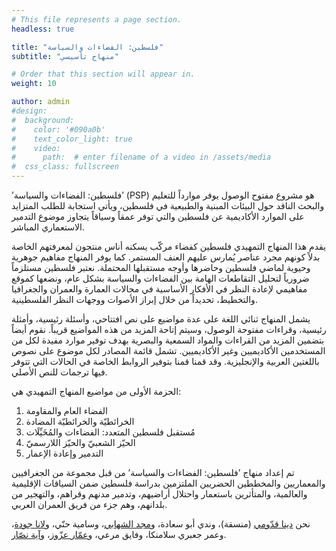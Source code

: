 ```yaml
---
# This file represents a page section.
headless: true

title: "فلسطين: الفضاءات والسياسة"
subtitle: "منهاج تأسيسي"

# Order that this section will appear in.
weight: 10

author: admin
#design:
#  background:
#    color: '#090a0b'
#    text_color_light: true
#    video:
#      path:  # enter filename of a video in /assets/media
#  css_class: fullscreen
---
```


’فلسطين: الفضاءات والسياسة’ (PSP) هو مشروع مفتوح الوصول يوفر موارداً للتعليم والبحث الناقد حول البيئات المبنية والطبيعية في فلسطين، ويأتي استجابة للطلب المتزايد على الموارد الأكاديمية عن فلسطين والتي توفر عمقاً وسياقاً يتجاوز موضوع التدمير الاستعماري المباشر. 

يقدم هذا المنهاج التمهيدي فلسطين كفضاء مركّب يسكنه أناس منتجون لمعرفتهم الخاصة بدلاً كونهم مجرد عناصر يُمارس عليهم العنف المستمر. كما يوفر المنهاج مفاهيم جوهرية وحيوية لماضي فلسطين وحاضرها وأوجه مستقبلها المحتملة. نعتبر فلسطين مستلزماً ضرورياً لتحليل التقاطعات الهامة بين الفضاءات والسياسة بشكل عام، ونضعها كموقع مفاهيمي لإعادة النظر في الأفكار الأساسية في مجالات العمارة والعمران والجغرافيا والتخطيط، تحديداً من خلال إبراز الأصوات ووجهات النظر الفلسطينية. 

يشمل المنهاج ثنائي اللغة على عدة مواضيع على نص افتتاحي، وأسئلة رئيسية، وأمثلة رئيسية، وقراءات مفتوحة الوصول، وسيتم إتاحة المزيد من هذه المواضيع قريباً. نقوم أيضاً بتضمين المزيد من القراءات والمواد السمعية والبصرية بهدف توفير موارد مفيدة لكل من المستخدمين الأكاديميين وغير الأكاديميين. تشمل قائمة المصادر لكل موضوع على نصوص باللغتين العربية والإنجليزية. وقد قمنا قمنا بتوفير الروابط الخاصة في الحالات التي تتوفر فيها ترجمات للنص الأصلي. 

الحزمة الأولى من مواضيع المنهاج التمهيدي هي:

1. 	الفضاء العام والمقاومة
2. 	الخرائطيّة والخرائطيّة المضادة
3. 	مُستقبل فلسطين المتعدد: الفضاءات والمُخَيِّلَات
4. 	الحيّز الشعبيّ والحيّز اللارسميّ
5. 	التدمير وإعادة الإعمار

تم إعداد منهاج ’فلسطين: الفضاءات والسياسة’ من قبل مجموعة من الجغرافيين والمعماريين والمخططين الحضريين الملتزمين بدراسة فلسطين ضمن السياقات الإقليمية والعالمية، والمتأثرين باستعمار واحتلال أراضيهم، وتدمير مدنهم وقراهم، والتهجير من بلدانهم، وهم جزء من فريق العمران العربي.

نحن [دينا قدّومي](https://www.lse.ac.uk/sociology/people/Dena-Qaddumi) (منسقة)، وندي أبو سعادة، و[مجد الشهابي](https://majdal.cc)، وسامية حنّي، و[لانا جودة](https://birzeit.academia.edu/LanaJudeh)، وعمر جعبري سلامنكا، وفايق مرعي، و[عمّار عزّوز](https://www.geog.ox.ac.uk/staff/aazzouz.html)، و[آية نصّار](https://warwick.ac.uk/fac/soc/pais/people/nassar/).

